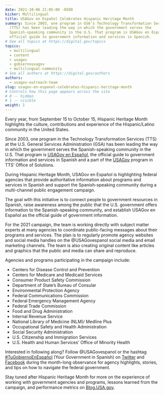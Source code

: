 ```yaml
---
date: 2021-10-06 21:05:00 -0500
kicker: Multilingual
title: USAGov en Español Celebrates Hispanic Heritage Month
summary: Since 2003, one program in GSA’s Technology Transformation Services
  (TTS) has been leading the way in which the government serves the
  Spanish-speaking community in the U.S. That program is USAGov en Español, the
  official guide to government information and services in Spanish.
# See all topics at https://digital.gov/topics
topics:
  - multilingual
  - content
  - usagov
  - gobiernousagov
  - multilingual-community
# See all authors at https://digital.gov/authors
authors:
  - usagov-outreach-team
slug: usagov-en-espanol-celebrates-hispanic-heritage-month
# Controls how this page appears across the site
# 0 -- hidden
# 1 -- visible
weight: 1
---
```

Every year, from September 15 to October 15, Hispanic Heritage Month highlights the culture, contributions and experience of the Hispanic/Latino community in the United States.

Since 2003, one program in the Technology Transformation Services (TTS) at the U.S. General Services Administration (GSA) has been leading the way in which the government serves the Spanish-speaking community in the U.S. That program is [USAGov en Español](http://usa.gov/espanol), the official guide to government information and services in Spanish and a part of the [USAGov](http://usa.gov/explore) program in TTS’ Office of Solutions.

During Hispanic Heritage Month, USAGov en Español is highlighting federal agencies that provide authoritative information about programs and services in Spanish and support the Spanish-speaking community during a multi-channel public engagement campaign.

The goal with this initiative is to connect people to government resources in Spanish, raise awareness among the public that the U.S. government offers information to the Spanish-speaking community, and establish USAGov en Español as the official guide of government information.

For the 2021 campaign, the team is working directly with subject matter experts at many agencies to coordinate public-facing messages about their programs and services. The plan is to regularly promote agency websites and social media handles on the @USAGovespanol social media and email marketing channels. The team is also creating original content like articles and graphics that the public and media can share and reproduce.

Agencies and programs participating in the campaign include:

* Centers for Disease Control and Prevention
* Centers for Medicare and Medicaid Services
* Consumer Product Safety Commission
* Department of State’s Bureau of Consular 
* Environmental Protection Agency
* Federal Communications Commission
* Federal Emergency Management Agency
* Federal Trade Commission
* Food and Drug Administration
* Internal Revenue Service
* National Library of Medicine (NLM)/ Medline Plus
* Occupational Safety and Health Administration
* Social Security Administration
* U.S. Citizenship and Immigration Services
* U.S. Health and Human Services' Office of Minority Health

Interested in following along? Follow @USAGovespanol or the hashtag [\#TuGobiernoEnEspañol](https://twitter.com/search?q=%23TuGobiernoEnEspa%C3%B1ol&src=typed_query) (Your Government in Spanish) on [Twitter](http://www.twitter.com/usagovespanol) and [Facebook](http://www.facebook.com/usagovespanol) during the month-long observance for agency highlights, stories, and tips on how to navigate the federal government.

Stay tuned after Hispanic Heritage Month for more on the experience of working with government agencies and programs, lessons learned from the campaign, and performance metrics on [Blog.USA.gov](https://blog.usa.gov).